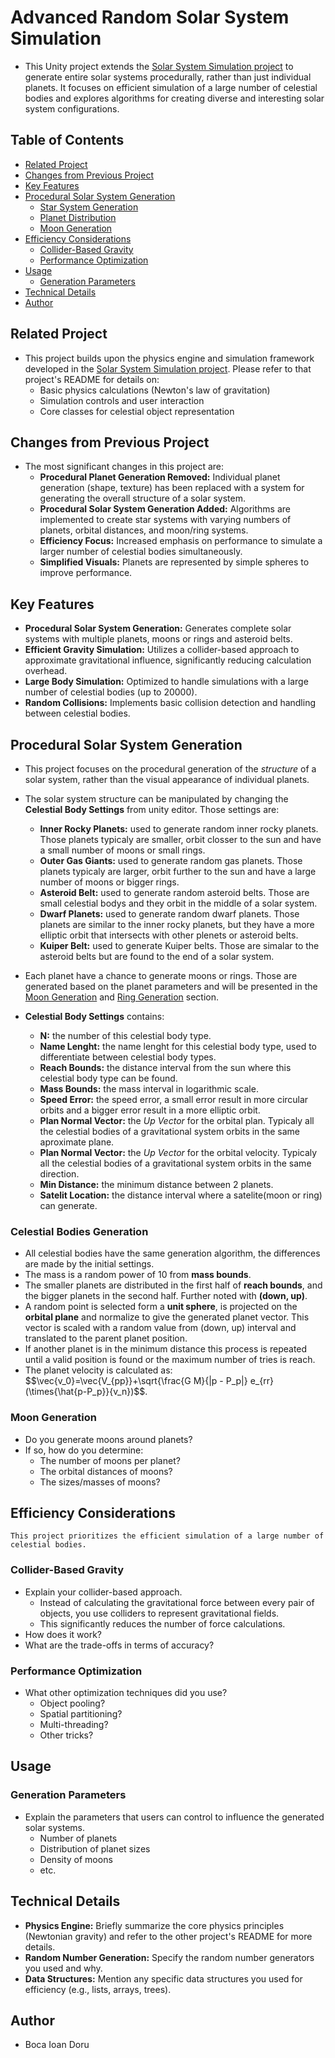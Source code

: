# Advanced Random Solar System Simulation

* This Unity project extends the [Solar System Simulation project](#https://github.com/BocaDoru/Solar-System-Simulation) to generate entire solar systems procedurally, rather than just individual planets. It focuses on efficient simulation of a large number of celestial bodies and explores algorithms for creating diverse and interesting solar system configurations.

## Table of Contents

* [Related Project](#related-project)
* [Changes from Previous Project](#changes-from-previous-project)
* [Key Features](#key-features)
* [Procedural Solar System Generation](#procedural-solar-system-generation)
    * [Star System Generation](#star-system-generation)
    * [Planet Distribution](#planet-distribution)
    * [Moon Generation](#moon-generation)
* [Efficiency Considerations](#efficiency-considerations)
    * [Collider-Based Gravity](#collider-based-gravity)
    * [Performance Optimization](#performance-optimization)
* [Usage](#usage)
    * [Generation Parameters](#generation-parameters)
* [Technical Details](#technical-details)
* [Author](#author)

## Related Project

* This project builds upon the physics engine and simulation framework developed in the [Solar System Simulation project](#https://github.com/BocaDoru/Solar-System-Simulation). Please refer to that project's README for details on:
    * Basic physics calculations (Newton's law of gravitation)
    * Simulation controls and user interaction
    * Core classes for celestial object representation

## Changes from Previous Project

* The most significant changes in this project are:
    * **Procedural Planet Generation Removed:** Individual planet generation (shape, texture) has been replaced with a system for generating the overall structure of a solar system.
    * **Procedural Solar System Generation Added:** Algorithms are implemented to create star systems with varying numbers of planets, orbital distances, and moon/ring systems.
    * **Efficiency Focus:** Increased emphasis on performance to simulate a larger number of celestial bodies simultaneously.
    * **Simplified Visuals:** Planets are represented by simple spheres to improve performance.

##   Key Features

* **Procedural Solar System Generation:** Generates complete solar systems with multiple planets, moons or rings and asteroid belts.
* **Efficient Gravity Simulation:** Utilizes a collider-based approach to approximate gravitational influence, significantly reducing calculation overhead.
* **Large Body Simulation:** Optimized to handle simulations with a large number of celestial bodies (up to 20000).
* **Random Collisions:** Implements basic collision detection and handling between celestial bodies.

##   Procedural Solar System Generation

* This project focuses on the procedural generation of the *structure* of a solar system, rather than the visual appearance of individual planets.
* The solar system structure can be manipulated by changing the **Celestial Body Settings** from unity editor. Those settings are:
  * **Inner Rocky Planets:** used to generate random inner rocky planets. Those planets typicaly are smaller, orbit closser to the sun and have a small number of moons or small rings.
  * **Outer Gas Giants:** used to generate random gas planets. Those planets typicaly are larger, orbit further to the sun and have a large number of moons or bigger rings.
  * **Asteroid Belt:** used to generate random asteroid belts. Those are small celestial bodys and they orbit in the middle of a solar system.
  * **Dwarf Planets:** used to generate random dwarf planets. Those planets are similar to the inner rocky planets, but they have a more elliptic orbit that intersects with other plenets or asteroid belts.
  * **Kuiper Belt:** used to generate Kuiper belts. Those are simalar to the asteroid belts but are found to the end of a solar system.
    
* Each planet have a chance to generate moons or rings. Those are generated based on the planet parameters and will be presented in the [Moon Generation](#moon-generation) and [Ring Generation](#ring-generation) section.
  
* **Celestial Body Settings** contains:
  * **N:** the number of this celestial body type.
  * **Name Lenght:** the name lenght for this celestial body type, used to differentiate between celestial body types.
  * **Reach Bounds:** the distance interval from the sun where this celestial body type can be found.
  * **Mass Bounds:** the mass interval in logarithmic scale.
  * **Speed Error:** the speed error, a small error result in more circular orbits and a bigger error result in a more elliptic orbit.
  * **Plan Normal Vector:** the *Up Vector* for the orbital plan. Typicaly all the celestial bodies of a gravitational system orbits in the same aproximate plane.
  * **Plan Normal Vector:** the *Up Vector* for the orbital velocity. Typicaly all the celestial bodies of a gravitational system orbits in the same direction.
  * **Min Distance:** the minimum distance between 2 planets.
  * **Satelit Location:** the distance interval where a satelite(moon or ring) can generate.

### Celestial Bodies Generation

* All celestial bodies have the same generation algorithm, the differences are made by the initial settings.
* The mass is a random power of 10 from **mass bounds**.
* The smaller planets are distributed in the first half of **reach bounds**, and the bigger planets in the second half. Further noted with **(down, up)**.
* A random point is selected form a **unit sphere**, is projected on the **orbital plane** and normalize to give the generated planet vector. This vector is scaled with a random value from (down, up) interval and translated to the parent planet position.
* If another planet is in the minimum distance this process is repeated until a valid position is found or the maximum number of tries is reach.
* The planet velocity is calculated as: $$\vec{v_0}=\vec{V_{pp}}+\sqrt{\frac{G M}{|p - P_p|} e_{rr} (\times{\hat{p-P_p}}{v_n})$$.

###   Moon Generation

* Do you generate moons around planets?
* If so, how do you determine:
    * The number of moons per planet?
    * The orbital distances of moons?
    * The sizes/masses of moons?

##   Efficiency Considerations

    This project prioritizes the efficient simulation of a large number of celestial bodies.

###   Collider-Based Gravity

* Explain your collider-based approach.
    * Instead of calculating the gravitational force between every pair of objects, you use colliders to represent gravitational fields.
    * This significantly reduces the number of force calculations.
* How does it work?
* What are the trade-offs in terms of accuracy?

###   Performance Optimization

* What other optimization techniques did you use?
    * Object pooling?
    * Spatial partitioning?
    * Multi-threading?
    * Other tricks?

##   Usage

###   Generation Parameters

* Explain the parameters that users can control to influence the generated solar systems.
    * Number of planets
    * Distribution of planet sizes
    * Density of moons
    * etc.

##   Technical Details

* **Physics Engine:** Briefly summarize the core physics principles (Newtonian gravity) and refer to the other project's README for more details.
* **Random Number Generation:** Specify the random number generators you used and why.
* **Data Structures:** Mention any specific data structures you used for efficiency (e.g., lists, arrays, trees).

##   Author

* Boca Ioan Doru

